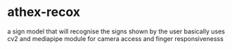 # athex-recox
a sign model that will recognise  the signs shown by the user basically uses cv2 and mediapipe module for camera access and finger responsivenesss
